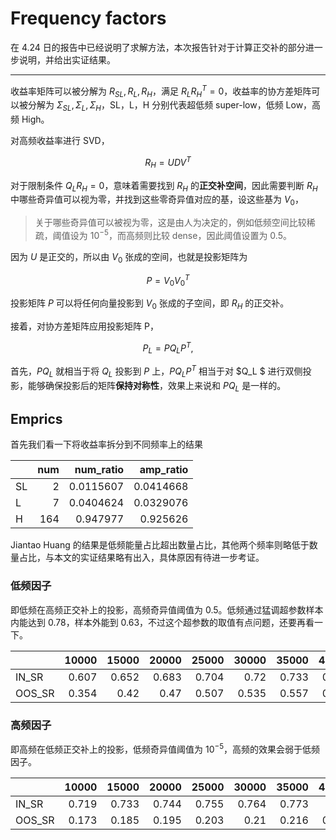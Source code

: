 # Frequency factors

在 4.24 日的报告中已经说明了求解方法，本次报告针对于计算正交补的部分进一步说明，并给出实证结果。 

<hr>

收益率矩阵可以被分解为 $R_{SL},R_L,R_H$，满足 $R_L R_H^T = 0$，收益率的协方差矩阵可以被分解为 $\Sigma_{SL},\Sigma_L, \Sigma_H$，SL，L，H 分别代表超低频 super-low，低频 Low，高频 High。

对高频收益率进行 SVD，

$$
\begin{equation}
    R_H = U D V^T
\end{equation}
$$

对于限制条件 $Q_L R_H = 0$，意味着需要找到 $R_H$ 的**正交补空间**，因此需要判断 $R_H$ 中哪些奇异值可以视为零，并找到这些零奇异值对应的基，设这些基为 $V_0$，

> 关于哪些奇异值可以被视为零，这是由人为决定的，例如低频空间比较稀疏，阈值设为 $10^{-5}$，而高频则比较 dense，因此阈值设置为 $0.5$。

因为 $U$ 是正交的，所以由 $V_0$ 张成的空间，也就是投影矩阵为

$$
\begin{equation}
    P = V_0 V_0^T
\end{equation}
$$

投影矩阵 $P$ 可以将任何向量投影到 $V_0$ 张成的子空间，即 $R_H$ 的正交补。

接着，对协方差矩阵应用投影矩阵 P，

$$
\begin{equation}
    P_L = P Q_L P^T,
\end{equation}
$$

首先，$P Q_L$ 就相当于将 $Q_L$ 投影到 $P$ 上，$P Q_L P^T$ 相当于对 $Q_L $ 进行双侧投影，能够确保投影后的矩阵**保持对称性**，效果上来说和 $P Q_L$ 是一样的。

## Emprics

首先我们看一下将收益率拆分到不同频率上的结果

<div class = 'centertable'>

|    |   num |   num_ratio |   amp_ratio |
|:---|------:|------------:|------------:|
| SL |     2 |   0.0115607 |   0.0414668 |
| L  |     7 |   0.0404624 |   0.0329076 |
| H  |   164 |   0.947977  |   0.925626  |

</div>

Jiantao Huang 的结果是低频能量占比超出数量占比，其他两个频率则略低于数量占比，与本文的实证结果略有出入，具体原因有待进一步考证。


### 低频因子

即低频在高频正交补上的投影，高频奇异值阈值为 $0.5$。低频通过猛调超参数样本内能达到 0.78，样本外能到 0.63，不过这个超参数的取值有点问题，还要再看一下。


<div class = 'centertable'>


|        |   10000 |   15000 |   20000 |   25000 |   30000 |   35000 |   40000 |   45000 |   50000 |   55000 |   60000 |   65000 |   70000 |   75000 |   80000 |   85000 |   90000 |   95000 |
|:-------|--------:|--------:|--------:|--------:|--------:|--------:|--------:|--------:|--------:|--------:|--------:|--------:|--------:|--------:|--------:|--------:|--------:|--------:|
| IN_SR  |   0.607 |   0.652 |   0.683 |   0.704 |   0.72  |   0.733 |   0.743 |   0.75  |   0.757 |   0.762 |   0.767 |   0.771 |   0.774 |   0.777 |   0.78  |   0.782 |   0.785 |   0.786 |
| OOS_SR |   0.354 |   0.42  |   0.47  |   0.507 |   0.535 |   0.557 |   0.573 |   0.586 |   0.597 |   0.605 |   0.612 |   0.617 |   0.622 |   0.626 |   0.629 |   0.632 |   0.634 |   0.636 |
</div>

### 高频因子

即高频在低频正交补上的投影，低频奇异值阈值为 $10^{-5}$，高频的效果会弱于低频因子。

<div class = 'centertable'>

|        |   10000 |   15000 |   20000 |   25000 |   30000 |   35000 |   40000 |   45000 |   50000 |   55000 |   60000 |   65000 |   70000 |   75000 |   80000 |   85000 |   90000 |   95000 |
|:-------|--------:|--------:|--------:|--------:|--------:|--------:|--------:|--------:|--------:|--------:|--------:|--------:|--------:|--------:|--------:|--------:|--------:|--------:|
| IN_SR  |   0.719 |   0.733 |   0.744 |   0.755 |   0.764 |   0.773 |   0.78  |   0.787 |   0.793 |   0.799 |   0.804 |   0.81  |   0.814 |   0.819 |   0.823 |   0.827 |   0.831 |   0.835 |
| OOS_SR |   0.173 |   0.185 |   0.195 |   0.203 |   0.21  |   0.216 |   0.222 |   0.227 |   0.231 |   0.235 |   0.238 |   0.241 |   0.244 |   0.247 |   0.249 |   0.251 |   0.253 |   0.255 |

</div>

